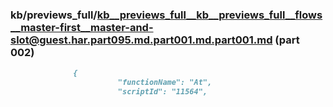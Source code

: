 ### kb/previews_full/kb__previews_full__kb__previews_full__flows__master-first__master-and-slot@guest.har.part095.md.part001.md.part001.md (part 002)

```md
              {
                        "functionName": "At",
                        "scriptId": "11564",
                    
```

```
